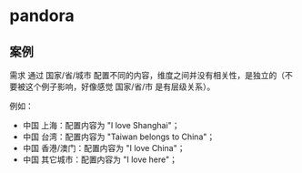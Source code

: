 # pandora

## 案例
需求
通过 国家/省/城市 配置不同的内容，维度之间并没有相关性，是独立的（不要被这个例子影响，好像感觉 国家/省/市 是有层级关系）。

例如：
- 中国 上海：配置内容为 "I love Shanghai"；
- 中国 台湾：配置内容为 "Taiwan belongs to China"；
- 中国 香港/澳门：配置内容为 "I love China"；
- 中国 其它城市：配置内容为 "I love here"；
